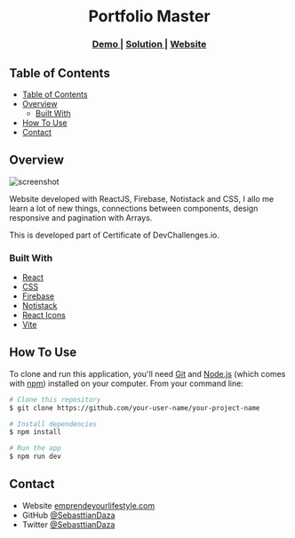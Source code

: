 <!-- Please update value in the {}  -->

<h1 align="center">Portfolio Master</h1>

<div align="center">
  <h3>
    <a href="https://{https://react-portfolio-863d8.web.app/}">
      Demo
    </a>
    <span> | </span>
    <a href="https://{[Repo](https://github.com/SebasttianDaza/Portfolio-Master)}">
      Solution
    </a>
    <span> | </span>
    <a href="https://emprendeyourlifestyle.com/portafolio/">
      Website
    </a>
  </h3>
</div>

<!-- TABLE OF CONTENTS -->

## Table of Contents

- [Table of Contents](#table-of-contents)
- [Overview](#overview)
  - [Built With](#built-with)
- [How To Use](#how-to-use)
- [Contact](#contact)

<!-- OVERVIEW -->

## Overview

![screenshot](https://firebasestorage.googleapis.com/v0/b/react-portfolio-863d8.appspot.com/o/AnyConv.com__portfolioMaster.svg?alt=media&token=8d54d0f1-0ad4-449a-9d67-86dcc9354c22)

Website developed with ReactJS, Firebase, Notistack and CSS, I allo me learn a lot of new things, connections between components, design responsive and pagination with Arrays.

This is developed part of Certificate of DevChallenges.io.

### Built With

<!-- This section should list any major frameworks that you built your project using. Here are a few examples.-->

- [React](https://reactjs.org/)
- [CSS](https://vuejs.org/)
- [Firebase](https://tailwindcss.com/)
- [Notistack](https://github.com/iamhosseindhv/notistack)
- [React Icons](https://react-icons.netlify.com/)
- [Vite](https://vitejs.dev/)


## How To Use

<!-- Example: -->

To clone and run this application, you'll need [Git](https://git-scm.com) and [Node.js](https://nodejs.org/en/download/) (which comes with [npm](http://npmjs.com)) installed on your computer. From your command line:

```bash
# Clone this repository
$ git clone https://github.com/your-user-name/your-project-name

# Install dependencies
$ npm install

# Run the app
$ npm run dev
```

## Contact

- Website [emprendeyourlifestyle.com](https://emprendeyourlifestyle.com/)
- GitHub [@SebasttianDaza](https://github.com/SebasttianDaza)
- Twitter [@SebasttianDaza](https://twitter.com/SebasttianDaza)